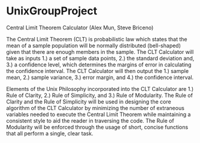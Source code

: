 UnixGroupProject
================
Central Limit Theorem Calculator (Alex Mun, Steve Briceno)

The Central Limit Theorem (CLT) is probabilistic law which states that the mean 
of a sample population will be normally distributed (bell-shaped) given that 
there are enough members in the sample. The CLT Calculator will take as inputs 
1.) a set of sample data points, 2.) the standard deviation and, 3.) a confidence 
level, which determines the margins of error in calculating the confidence interval. 
The CLT Calculator will then output the 1.) sample mean, 2.) sample variance, 
3.) error margin, and 4.) the confidence interval.

Elements of the Unix Philosophy incorporated into the CLT Calculator are 1.) 
Rule of Clarity, 2.) Rule of Simplicity, and 3.) Rule of Modularity. The Rule of 
Clarity and the Rule of Simplicity will be used in designing the core algorithm 
of the CLT Calculator by minimizing the number of extraneous variables needed to 
execute the Central Limit Theorem while maintaining a consistent style to aid
the reader in traversing the code. The Rule of Modularity will be enforced through
the usage of short, concise functions that all perform a single, clear task.
